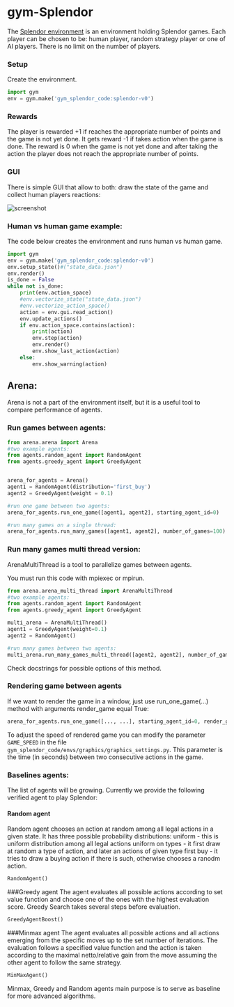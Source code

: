 

# gym-Splendor
The [Splendor environment](https://github.com/TomaszOdrzygozdz/gym-splendor) is an environment holding Splendor games.
Each player can be chosen to be: human player, random strategy player or one of AI players. There is no limit on the
number of players.

### Setup

Create the environment.

``` python
import gym
env = gym.make('gym_splendor_code:splendor-v0')
```

### Rewards
The player is rewarded +1 if reaches the appropriate number of points and the game is not yet done. It gets reward -1 if
takes action when the game is done. The reward is 0 when the game is not yet done and after taking the action the player
does not reach the appropriate number of points.

### GUI
There is simple GUI that allow to both: draw the state of the game and collect human players reactions:

![screenshot](https://github.com/TomaszOdrzygozdz/gym-splendor/blob/master/splendor_screenshot.png)

### Human vs human game example:

The code below creates the environment and runs human vs human game.

```python
import gym
env = gym.make('gym_splendor_code:splendor-v0')
env.setup_state()#("state_data.json")
env.render()
is_done = False
while not is_done:
    print(env.action_space)
    #env.vectorize_state("state_data.json")
    #env.vectorize_action_space()
    action = env.gui.read_action()
    env.update_actions()
    if env.action_space.contains(action):
        print(action)
        env.step(action)
        env.render()
        env.show_last_action(action)
    else:
        env.show_warning(action)

```

## Arena:
Arena is not a part of the environment itself, but it is a useful tool to compare performance of agents.

### Run games between agents:

```python
from arena.arena import Arena
#two example agents:
from agents.random_agent import RandomAgent
from agents.greedy_agent import GreedyAgent


arena_for_agents = Arena()
agent1 = RandomAgent(distribution='first_buy')
agent2 = GreedyAgent(weight = 0.1)

#run one game between two agents:
arena_for_agents.run_one_game([agent1, agent2], starting_agent_id=0)

#run many games on a single thread:
arena_for_agents.run_many_games([agent1, agent2], number_of_games=100)
```

### Run many games multi thread version:
ArenaMultiThread is a tool to parallelize games between agents. <aside class="warning">
You must run this code with mpiexec or mpirun. </aside>
```python
from arena.arena_multi_thread import ArenaMultiThread
#two example agents:
from agents.random_agent import RandomAgent
from agents.greedy_agent import GreedyAgent

multi_arena = ArenaMultiThread()
agent1 = GreedyAgent(weight=0.1)
agent2 = RandomAgent()

#run many games between two agents:
multi_arena.run_many_games_multi_thread([agent2, agent2], number_of_games=100)

```
Check docstrings for possible options of this method.

### Rendering game between agents
If we want to render the game in a window, just use run_one_game(...) method with arguments render_game equal True:
```python
arena_for_agents.run_one_game([..., ...], starting_agent_id=0, render_game=True)
```
To adjust the speed of rendered game you can modify the parameter ```GAME_SPEED``` in the file 
```gym_splendor_code/envs/graphics/graphics_settings.py```. This parameter is the time (in seconds) between two consecutive
actions in the game.

### Baselines agents:

The list of agents will be growing. Currently we provide the following verified agent to play Splendor:

#### Random agent
Random agent chooses an action at random among all legal actions in a given state. It has three possible
probability distributions: 
uniform - this is uniform distribution among all legal actions
uniform on types - it first draw at random a type of action, and later an actions of given type
first buy - it tries to draw a buying action if there is such, otherwise chooses a ranodm action.

```python
RandomAgent()
```


###Greedy agent
The agent evaluates all possible actions according to set value function and choose one of the ones with the highest 
evaluation score. Greedy Search takes several steps before evaluation.

```python
GreedyAgentBoost()
```

###Minmax agent
The agent evaluates all possible actions and all actions emerging from the specific moves up to the set number of 
iterations. The evaluation follows a specified value function and the action is taken according to the maximal 
netto/relative gain from the move assuming the other agent to follow the same strategy.

```python
MinMaxAgent()
```

Minmax, Greedy and Random agents main purpose is to serve as baseline for more advanced algorithms. 

